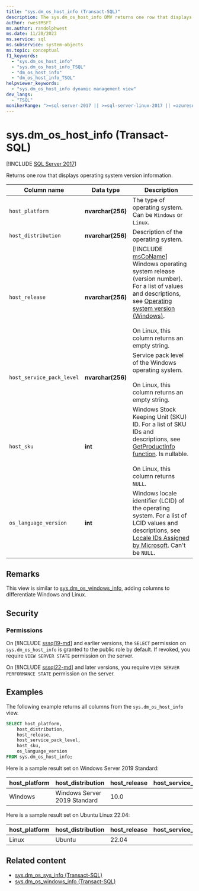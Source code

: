 ```yaml
---
title: "sys.dm_os_host_info (Transact-SQL)"
description: The sys.dm_os_host_info DMV returns one row that displays operating system version information.
author: rwestMSFT
ms.author: randolphwest
ms.date: 11/20/2023
ms.service: sql
ms.subservice: system-objects
ms.topic: conceptual
f1_keywords:
  - "sys.dm_os_host_info"
  - "sys.dm_os_host_info_TSQL"
  - "dm_os_host_info"
  - "dm_os_host_info_TSQL"
helpviewer_keywords:
  - "sys.dm_os_host_info dynamic management view"
dev_langs:
  - "TSQL"
monikerRange: ">=sql-server-2017 || >=sql-server-linux-2017 || =azuresqldb-mi-current"
---
```

# sys.dm_os_host_info (Transact-SQL)

[!INCLUDE [SQL Server 2017](../../includes/applies-to-version/sqlserver2017.md)]

Returns one row that displays operating system version information.

| Column name | Data type | Description |
| --- | --- | --- |
| `host_platform` | **nvarchar(256)** | The type of operating system. Can be `Windows` or `Linux`. |
| `host_distribution` | **nvarchar(256)** | Description of the operating system. |
| `host_release` | **nvarchar(256)** | [!INCLUDE [msCoName](../../includes/msconame-md.md)] Windows operating system release (version number). For a list of values and descriptions, see [Operating system version (Windows)](/windows/win32/sysinfo/operating-system-version).<br /><br />On Linux, this column returns an empty string. |
| `host_service_pack_level` | **nvarchar(256)** | Service pack level of the Windows operating system.<br /><br />On Linux, this column returns an empty string. |
| `host_sku` | **int** | Windows Stock Keeping Unit (SKU) ID. For a list of SKU IDs and descriptions, see [GetProductInfo function](/windows/win32/api/sysinfoapi/nf-sysinfoapi-getproductinfo). Is nullable.<br /><br />On Linux, this column returns `NULL`. |
| `os_language_version` | **int** | Windows locale identifier (LCID) of the operating system. For a list of LCID values and descriptions, see [Locale IDs Assigned by Microsoft](/openspecs/windows_protocols/ms-lcid/a9eac961-e77d-41a6-90a5-ce1a8b0cdb9c). Can't be `NULL`. |

## Remarks

This view is similar to [sys.dm_os_windows_info](sys-dm-os-windows-info-transact-sql.md), adding columns to differentiate Windows and Linux.

## Security

### Permissions

On [!INCLUDE [sssql19-md](../../includes/sssql19-md.md)] and earlier versions, the `SELECT` permission on `sys.dm_os_host_info` is granted to the public role by default. If revoked, you require `VIEW SERVER STATE` permission on the server.

On [!INCLUDE [sssql22-md](../../includes/sssql22-md.md)] and later versions, you require `VIEW SERVER PERFORMANCE STATE` permission on the server.

## Examples

The following example returns all columns from the `sys.dm_os_host_info` view.

```sql
SELECT host_platform,
    host_distribution,
    host_release,
    host_service_pack_level,
    host_sku,
    os_language_version
FROM sys.dm_os_host_info;
```

Here is a sample result set on Windows Server 2019 Standard:

| host_platform | host_distribution | host_release | host_service_pack_level | host_sku | os_language_version |
| --- | --- | --- | --- | --- | --- |
| Windows | Windows Server 2019 Standard | 10.0 | | 7 | 1033 |

Here is a sample result set on Ubuntu Linux 22.04:

| host_platform | host_distribution | host_release | host_service_pack_level | host_sku | os_language_version |
| --- | --- | --- | --- | --- | --- |
| Linux | Ubuntu | 22.04 | | `NULL` | 1033 |

## Related content

- [sys.dm_os_sys_info (Transact-SQL)](sys-dm-os-sys-info-transact-sql.md)
- [sys.dm_os_windows_info (Transact-SQL)](sys-dm-os-windows-info-transact-sql.md)
